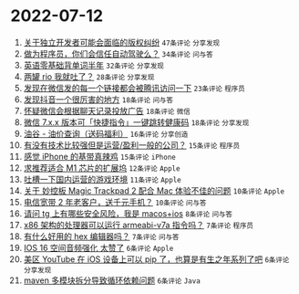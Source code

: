 # 2022-07-12

1. [关于独立开发者可能会面临的版权纠纷](https://www.v2ex.com/t/865564) `47条评论` `分享发现`
1. [做为程序员，你们会信任自动驾驶么？](https://www.v2ex.com/t/865624) `34条评论` `问与答`
1. [英语零基础背单词半年](https://www.v2ex.com/t/865606) `32条评论` `分享发现`
1. [两罐 rio 我就吐了？](https://www.v2ex.com/t/865609) `28条评论` `分享发现`
1. [发现在微信发的每一个链接都会被腾讯访问一下](https://www.v2ex.com/t/865618) `23条评论` `程序员`
1. [发现抖音一个很厉害的地方](https://www.v2ex.com/t/865626) `18条评论` `问与答`
1. [怀疑微信会根据聊天记录投放广告](https://www.v2ex.com/t/865581) `18条评论` `微信`
1. [微信 7.x.x 版本可「快捷指令」一键跳转健康码](https://www.v2ex.com/t/865562) `18条评论` `分享发现`
1. [油谷 - 油价查询（送码福利）](https://www.v2ex.com/t/865582) `16条评论` `分享创造`
1. [有没有技术比较强但是运营/盈利一般的公司？](https://www.v2ex.com/t/865644) `15条评论` `程序员`
1. [感觉 iPhone 的基带真辣鸡](https://www.v2ex.com/t/865573) `15条评论` `iPhone`
1. [求推荐适合 M1 芯片的扩展坞](https://www.v2ex.com/t/865595) `12条评论` `Apple`
1. [吐槽一下国内运营的游戏环境](https://www.v2ex.com/t/865571) `11条评论` `Apple`
1. [关于 妙控板 Magic Trackpad 2 配合 Mac 体验不佳的问题](https://www.v2ex.com/t/865636) `10条评论` `Apple`
1. [电信宽带 2 年老客户，送千元手机？](https://www.v2ex.com/t/865628) `10条评论` `问与答`
1. [请问 tg 上有哪些安全风险，我是 macos+ios](https://www.v2ex.com/t/865585) `8条评论` `问与答`
1. [x86 架构的处理器可以运行 armeabi-v7a 指令吗？](https://www.v2ex.com/t/865629) `7条评论` `程序员`
1. [有什么好用的 hex 编辑器吗？](https://www.v2ex.com/t/865576) `7条评论` `问与答`
1. [IOS 16 空间音频强化 太赞了](https://www.v2ex.com/t/865645) `6条评论` `Apple`
1. [美区 YouTube 在 iOS 设备上可以 pip 了，也算是有生之年系列了吧](https://www.v2ex.com/t/865604) `6条评论` `分享发现`
1. [maven 多模块拆分导致循环依赖问题](https://www.v2ex.com/t/865566) `6条评论` `Java`
